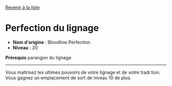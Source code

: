 [Revenir à la liste](list.md)

# Perfection du lignage

 * **Nom d'origine** : Bloodline Perfection
 * **Niveau** : 20


<p><strong>Prérequis</strong> parangon du lignage</p>
<hr>
<p>Vous maîtrisez les ultimes pouvoirs de votre lignage et de votre tradi tion. Vous gagnez un emplacement de sort de niveau 10 de plus.</p>